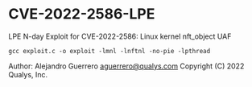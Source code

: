 # CVE-2022-2586-LPE
LPE N-day Exploit for CVE-2022-2586: Linux kernel nft_object UAF
```
gcc exploit.c -o exploit -lmnl -lnftnl -no-pie -lpthread
```
Author: Alejandro Guerrero <aguerrero@qualys.com>
Copyright (C) 2022 Qualys, Inc.
